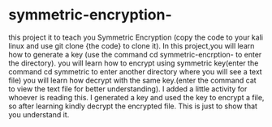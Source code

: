# symmetric-encryption-
this project it to teach you Symmetric Encryption (copy the code to your kali linux and use git clone {the code} to clone it).
In this project,you will learn how to generate a key (use the command cd symmetric-encrption- to enter the directory).
you will learn how to encrypt using symmetric key(enter the command cd symmetric to enter another directory where you will see a text file)
you will learn how decrypt with the same key.(enter the command cat to view the text file for better understanding).
I added a little activity for whoever is reading this.
I generated a key and used the key to encrypt a file,
so after learning kindly decrypt the encrypted file.
This is just to show that you understand it.

